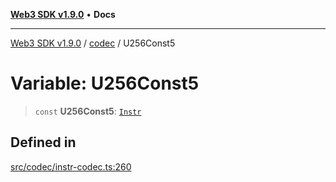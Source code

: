 [**Web3 SDK v1.9.0**](../../../README.md) • **Docs**

***

[Web3 SDK v1.9.0](../../../globals.md) / [codec](../README.md) / U256Const5

# Variable: U256Const5

> `const` **U256Const5**: [`Instr`](../type-aliases/Instr.md)

## Defined in

[src/codec/instr-codec.ts:260](https://github.com/Mystic-Nayy/alephium-web3/blob/ee41f5e0e7d7fb0b155fe62f05b2ac03772895ca/packages/web3/src/codec/instr-codec.ts#L260)

